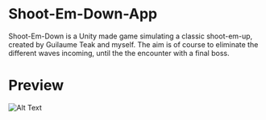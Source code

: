 # Shoot-Em-Down-App

Shoot-Em-Down is a Unity made game simulating a classic shoot-em-up, created by Guilaume Teak and myself. The aim is of course to eliminate the different waves incoming, until the the encounter with a final boss.

# Preview
![Alt Text](https://github.com/Teakt/Shoot-Em-Down/raw/master/waves_gif.gif)

